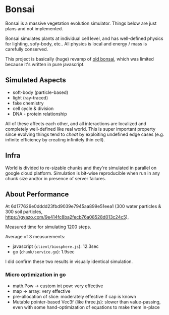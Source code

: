 # Bonsai
Bonsai is a massive vegetation evolution simulator. Things below are just plans and not implemented.

Bonsai simulates plants at individual cell level, and has well-defined physics for lighting, sofy-body, etc..
All physics is local and energy / mass is carefully conserved.

This project is basically (huge) revamp of [old bonsai](http://www.xanxys.net/bonsai), which was limited because it's written in pure javascript.

## Simulated Aspects
* soft-body (particle-based)
* light (ray-traced)
* fake chemistry
* cell cycle & division
* DNA - protein relationship

All of these affects each other, and all interactions are localized and completely well-defined like real world.
This is super important property since evolving things tend to *cheat* by exploiting undefined edge cases
(e.g. infinite efficiency by creating infinitely thin cell).

## Infra
World is divided to re-sizable chunks and they're simulated in parallel on google cloud platform.
Simulation is bit-wise reproducible when run in any chunk size and/or in presence of server failures.

## About Performance
At 6d177626e0dddd23fbd9039e7945aa899e51eea1
(300 water particles & 300 soil particles, https://gyazo.com/9e414fc8ba2fecb76a08528d013c24c5),

Measured time for simulating 1200 steps.

Average of 3 measurements:
* javascript (`client/biosphere.js`): 12.3sec
* go (`chunk/service.go`): 1.9sec

I did confirm these two results in visually identical simulation.

### Micro optimization in go
* math.Pow -> custom int pow: very effective
* map -> array: very effective
* pre-allocation of slice: moderately effective if cap is known
* Mutable pointer-based Vec3f (like three.js): slower than value-passing, even with some hand-optimization of equations to make them in-place
